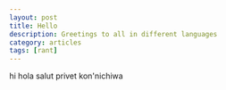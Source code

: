 ```yaml
---
layout: post
title: Hello
description: Greetings to all in different languages
category: articles
tags: [rant]
---
```


hi
hola
salut
privet
kon'nichiwa
